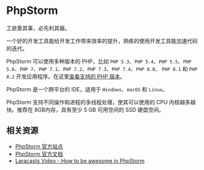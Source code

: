 # PhpStorm

工欲善其事，必先利其器。

一个好的开发工具能给开发工作带来效率的提升，熟练的使用开发工具能加速代码的迭代。

PhpStorm 可以使用多种版本的 PHP，比如 `PHP 5.3`、`PHP 5.4`、`PHP 5.5`、`PHP 5.6`、`PHP 7`、`PHP 7.1`、`PHP 7.2`、`PHP 7.3`、`PHP 7.4`、`PHP 8.0`、 `PHP 8.1` 和 `PHP 8.2` 开发应用程序。在这里[查看支持的 PHP 版本](https://www.jetbrains.com/help/phpstorm/supported-php-versions.html)。

PhpStorm 是一个跨平台的 IDE，适用于 `Windows`、`macOS` 和 `Linux`。

PhpStorm 支持不同操作和进程的多线程处理，使其可以使用的 CPU 内核越多越快。推荐在 8GB内存，具有至少 5 GB 可用空间的 SSD 硬盘空间。



## 相关资源

- [PhpStorm 官方站点](https://www.jetbrains.com/phpstorm/)
- [PhpStorm 官方文档](https://www.jetbrains.com/help/phpstorm/getting-started.html)
- [Laracasts Video - How to be awesome in PhpStorm](https://laracasts.com/series/how-to-be-awesome-in-phpstorm)
